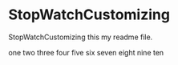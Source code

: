 # StopWatchCustomizing
StopWatchCustomizing
this my readme file.

one two three four five six seven eight nine ten

<!-- 주석 추가 합니다 -->
